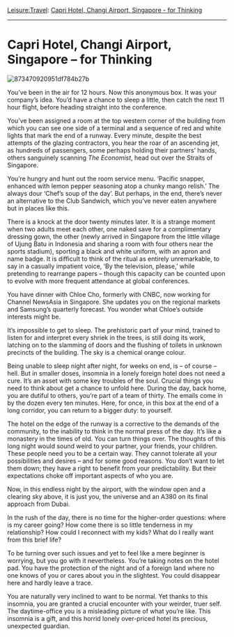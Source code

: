 [Leisure:](https://www.theschooloflife.com/thebookoflife/category/leisure/)[Travel](https://www.theschooloflife.com/thebookoflife/category/leisure/travel/): [Capri Hotel, Changi Airport, Singapore - for Thinking](https://www.theschooloflife.com/thebookoflife/travel-as-therapy-capri-hotel-changi-airport-singapore-for-thinking/)

* * *

# Capri Hotel, Changi Airport, Singapore – for Thinking

![873470920951df784b27b](https://www.theschooloflife.com/thebookoflife/wp-content/uploads/2014/09/873470920951df784b27b1.jpg)

You’ve been in the air for 12 hours. Now this anonymous box. It was your company’s idea. You’d have a chance to sleep a little, then catch the next 11 hour flight, before heading straight into the conference.

You’ve been assigned a room at the top western corner of the building from which you can see one side of a terminal and a sequence of red and white lights that mark the end of a runway. Every minute, despite the best attempts of the glazing contractors, you hear the roar of an ascending jet, as hundreds of passengers, some perhaps holding their partners’ hands, others sanguinely scanning _The Economist_, head out over the Straits of Singapore.

You’re hungry and hunt out the room service menu. ‘Pacific snapper, enhanced with lemon pepper seasoning atop a chunky mango relish.’ The always dour ‘Chef’s soup of the day’. But perhaps, in the end, there’s never an alternative to the Club Sandwich, which you’ve never eaten anywhere but in places like this.

There is a knock at the door twenty minutes later. It is a strange moment when two adults meet each other, one naked save for a complimentary dressing gown, the other (newly arrived in Singapore from the little village of Ujung Batu in Indonesia and sharing a room with four others near the sports stadium), sporting a black and white uniform, with an apron and name badge. It is difficult to think of the ritual as entirely unremarkable, to say in a casually impatient voice, ‘By the television, please,’ while pretending to rearrange papers – though this capacity can be counted upon to evolve with more frequent attendance at global conferences.

You have dinner with Chloe Cho, formerly with CNBC, now working for Channel NewsAsia in Singapore. She updates you on the regional markets and Samsung’s quarterly forecast. You wonder what Chloe’s outside interests might be.

It’s impossible to get to sleep. The prehistoric part of your mind, trained to listen for and interpret every shriek in the trees, is still doing its work, latching on to the slamming of doors and the flushing of toilets in unknown precincts of the building. The sky is a chemical orange colour.

Being unable to sleep night after night, for weeks on end, is – of course – hell. But in smaller doses, insomnia in a lonely foreign hotel does not need a cure. It’s an asset with some key troubles of the soul. Crucial things you need to think about get a chance to unfold here. During the day, back home, you are dutiful to others, you’re part of a team of thirty. The emails come in by the dozen every ten minutes. Here, for once, in this box at the end of a long corridor, you can return to a bigger duty: to yourself.

The hotel on the edge of the runway is a corrective to the demands of the community, to the inability to think in the normal press of the day. It’s like a monastery in the times of old. You can turn things over. The thoughts of this long night would sound weird to your partner, your friends, your children. These people need you to be a certain way. They cannot tolerate all your possibilities and desires – and for some good reasons. You don’t want to let them down; they have a right to benefit from your predictability. But their expectations choke off important aspects of who you are.

Now, in this endless night by the airport, with the window open and a clearing sky above, it is just you, the universe and an A380 on its final approach from Dubai.

In the rush of the day, there is no time for the higher-order questions: where is my career going? How come there is so little tenderness in my relationship? How could I reconnect with my kids? What do I really want from this brief life?

To be turning over such issues and yet to feel like a mere beginner is worrying, but you go with it nevertheless. You’re taking notes on the hotel pad. You have the protection of the night and of a foreign land where no one knows of you or cares about you in the slightest. You could disappear here and hardly leave a trace.

You are naturally very inclined to want to be normal. Yet thanks to this insomnia, you are granted a crucial encounter with your weirder, truer self. The daytime-office you is a misleading picture of what you’re like. This insomnia is a gift, and this horrid lonely over-priced hotel its precious, unexpected guardian.

